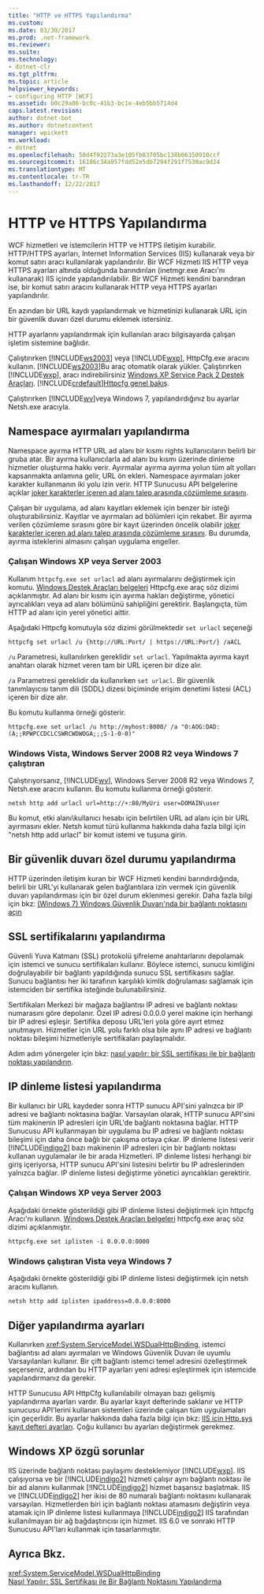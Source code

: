 ```yaml
---
title: "HTTP ve HTTPS Yapılandırma"
ms.custom: 
ms.date: 03/30/2017
ms.prod: .net-framework
ms.reviewer: 
ms.suite: 
ms.technology:
- dotnet-clr
ms.tgt_pltfrm: 
ms.topic: article
helpviewer_keywords:
- configuring HTTP [WCF]
ms.assetid: b0c29a86-bc0c-41b3-bc1e-4eb5bb5714d4
caps.latest.revision: 
author: dotnet-bot
ms.author: dotnetcontent
manager: wpickett
ms.workload:
- dotnet
ms.openlocfilehash: 50d4f92273a3e105fb83705bc138b06350910ccf
ms.sourcegitcommit: 16186c34a957fdd52e5db7294f291f7530ac9d24
ms.translationtype: MT
ms.contentlocale: tr-TR
ms.lasthandoff: 12/22/2017
---
```

# <a name="configuring-http-and-https"></a>HTTP ve HTTPS Yapılandırma
WCF hizmetleri ve istemcilerin HTTP ve HTTPS iletişim kurabilir. HTTP/HTTPS ayarları, Internet Information Services (IIS) kullanarak veya bir komut satırı aracı kullanılarak yapılandırılır. Bir WCF Hizmeti IIS HTTP veya HTTPS ayarları altında olduğunda barındırılan (inetmgr.exe Aracı'nı kullanarak) IIS içinde yapılandırılabilir. Bir WCF Hizmeti kendini barındıran ise, bir komut satırı aracını kullanarak HTTP veya HTTPS ayarları yapılandırılır.  
  
 En azından bir URL kaydı yapılandırmak ve hizmetinizi kullanarak URL için bir güvenlik duvarı özel durumu eklemek istersiniz.  
  
 HTTP ayarlarını yapılandırmak için kullanılan aracı bilgisayarda çalışan işletim sistemine bağlıdır.  
  
 Çalıştırırken [!INCLUDE[ws2003](../../../../includes/ws2003-md.md)] veya [!INCLUDE[wxp](../../../../includes/wxp-md.md)], HttpCfg.exe aracını kullanın. [!INCLUDE[ws2003](../../../../includes/ws2003-md.md)]Bu araç otomatik olarak yükler. Çalıştırırken [!INCLUDE[wxp](../../../../includes/wxp-md.md)], aracı indirebilirsiniz [Windows XP Service Pack 2 Destek Araçları](http://go.microsoft.com/fwlink/?LinkId=88606). [!INCLUDE[crdefault](../../../../includes/crdefault-md.md)][Httpcfg genel bakış](http://go.microsoft.com/fwlink/?LinkId=88605).  
  
 Çalıştırırken [!INCLUDE[wv](../../../../includes/wv-md.md)]veya Windows 7, yapılandırdığınız bu ayarlar Netsh.exe aracıyla.  
  
## <a name="configuring-namespace-reservations"></a>Namespace ayırmaları yapılandırma  
 Namespace ayırma HTTP URL ad alanı bir kısmı rights kullanıcıların belirli bir gruba atar. Bir ayırma kullanıcılarla ad alanı bu kısmı üzerinde dinleme hizmetler oluşturma hakkı verir. Ayırmalar ayırma ayırma yolun tüm alt yolları kapsanmakta anlamına gelir, URL ön ekleri. Namespace ayırmaları joker karakter kullanmanın iki yolu izin verir. HTTP Sunucusu API belgelerine açıklar [joker karakterler içeren ad alanı talep arasında çözümleme sırasını](http://go.microsoft.com/fwlink/?LinkId=94841).  
  
 Çalışan bir uygulama, ad alanı kayıtları eklemek için benzer bir isteği oluşturabilirsiniz. Kayıtlar ve ayırmaları ad bölümleri için rekabet. Bir ayırma verilen çözümleme sırasını göre bir kayıt üzerinden öncelik olabilir [joker karakterler içeren ad alanı talep arasında çözümleme sırasını](http://go.microsoft.com/fwlink/?LinkId=94841). Bu durumda, ayırma isteklerini almasını çalışan uygulama engeller.  
  
### <a name="running-windows-xp-or-server-2003"></a>Çalışan Windows XP veya Server 2003  
 Kullanım `httpcfg.exe set urlacl` ad alanı ayırmalarını değiştirmek için komutu. [Windows Destek Araçları belgeleri](http://go.microsoft.com/fwlink/?LinkId=94840) Httpcfg.exe araç söz dizimi açıklanmıştır. Ad alanı bir kısmı için ayırma hakları değiştirme, yönetici ayrıcalıkları veya ad alanı bölümünü sahipliğini gerektirir. Başlangıçta, tüm HTTP ad alanı için yerel yönetici aittir.  
  
 Aşağıdaki Httpcfg komutuyla söz dizimi görülmektedir `set urlacl` seçeneği  
  
```  
httpcfg set urlacl /u {http://URL:Port/ | https://URL:Port/} /aACL  
```  
  
 `/u` Parametresi, kullanılırken gereklidir `set urlacl`. Yapılmakta ayırma kayıt anahtarı olarak hizmet veren tam bir URL içeren bir dize alır.  
  
 `/a` Parametresi gereklidir da kullanırken `set urlacl`. Bir güvenlik tanımlayıcısı tanım dili (SDDL) dizesi biçiminde erişim denetimi listesi (ACL) içeren bir dize alır.  
  
 Bu komutu kullanma örneği gösterir.  
  
```  
httpcfg.exe set urlacl /u http://myhost:8000/ /a "O:AOG:DAD:(A;;RPWPCCDCLCSWRCWDWOGA;;;S-1-0-0)"  
```  
  
### <a name="running-windows-vista-windows-server-2008-r2-or-windows-7"></a>Windows Vista, Windows Server 2008 R2 veya Windows 7 çalıştıran  
 Çalıştırıyorsanız, [!INCLUDE[wv](../../../../includes/wv-md.md)], Windows Server 2008 R2 veya Windows 7, Netsh.exe aracını kullanın. Bu komutu kullanma örneği gösterir.  
  
```  
netsh http add urlacl url=http://+:80/MyUri user=DOMAIN\user  
```  
  
 Bu komut, etki alanı\kullanıcı hesabı için belirtilen URL ad alanı için bir URL ayırmasını ekler.  Netsh komut türü kullanma hakkında daha fazla bilgi için "netsh http add urlacl" bir komut istemi ve tuşuna girin.  
  
## <a name="configuring-a-firewall-exception"></a>Bir güvenlik duvarı özel durumu yapılandırma  
 HTTP üzerinden iletişim kuran bir WCF Hizmeti kendini barındırdığında, belirli bir URL'yi kullanarak gelen bağlantılara izin vermek için güvenlik duvarı yapılandırması için bir özel durum eklenmesi gerekir. Daha fazla bilgi için bkz: [(Windows 7) Windows Güvenlik Duvarı'nda bir bağlantı noktasını açın](http://go.microsoft.com/fwlink/?LinkId=239961)  
  
## <a name="configuring-ssl-certificates"></a>SSL sertifikalarını yapılandırma  
 Güvenli Yuva Katmanı (SSL) protokolü şifreleme anahtarlarını depolamak için istemci ve sunucu sertifikaları kullanır. Böylece istemci, sunucu kimliğini doğrulayabilir bir bağlantı yapıldığında sunucu SSL sertifikasını sağlar. Sunucu bağlantısı her iki tarafının karşılıklı kimlik doğrulaması sağlamak için istemciden bir sertifika isteğinde bulunabilirsiniz.  
  
 Sertifikaları Merkezi bir mağaza bağlantısı IP adresi ve bağlantı noktası numarasını göre depolanır. Özel IP adresi 0.0.0.0 yerel makine için herhangi bir IP adresi eşleşir. Sertifika deposu URL'leri yola göre ayırt etmez unutmayın. Hizmetler için URL yolu farklı olsa bile aynı IP adresi ve bağlantı noktası bileşimi hizmetleriyle sertifikaları paylaşmalıdır.  
  
 Adım adım yönergeler için bkz: [nasıl yapılır: bir SSL sertifikası ile bir bağlantı noktası yapılandırın](../../../../docs/framework/wcf/feature-details/how-to-configure-a-port-with-an-ssl-certificate.md).  
  
## <a name="configuring-the-ip-listen-list"></a>IP dinleme listesi yapılandırma  
 Bir kullanıcı bir URL kaydeder sonra HTTP sunucu API'sini yalnızca bir IP adresi ve bağlantı noktasına bağlar. Varsayılan olarak, HTTP sunucu API'sini tüm makinenin IP adresleri için URL'de bağlantı noktasına bağlar. HTTP Sunucusu API kullanmayan bir uygulama bu IP adresi ve bağlantı noktası bileşimi için daha önce bağlı bir çakışma ortaya çıkar. IP dinleme listesi verir [!INCLUDE[indigo2](../../../../includes/indigo2-md.md)] bazı makinenin IP adresleri için bir bağlantı noktası kullanan uygulamalar ile bir arada Hizmetleri. IP dinleme listesi herhangi bir giriş içeriyorsa, HTTP sunucu API'sini listesini belirtir bu IP adreslerinden yalnızca bağlar. IP dinleme listesi değiştirme yönetici ayrıcalıkları gerektirir.  
  
### <a name="running-windows-xp-or-server-2003"></a>Çalışan Windows XP veya Server 2003  
 Aşağıdaki örnekte gösterildiği gibi IP dinleme listesi değiştirmek için httpcfg Aracı'nı kullanın. [Windows Destek Araçları belgeleri](http://go.microsoft.com/fwlink/?LinkId=94840) httpcfg.exe araç söz dizimi açıklanmıştır.  
  
```  
httpcfg.exe set iplisten -i 0.0.0.0:8000  
```  
  
### <a name="running-windows-vista-or-windows-7"></a>Windows çalıştıran Vista veya Windows 7  
 Aşağıdaki örnekte gösterildiği gibi IP dinleme listesi değiştirmek için netsh aracını kullanın.  
  
```  
netsh http add iplisten ipaddress=0.0.0.0:8000  
```  
  
## <a name="other-configuration-settings"></a>Diğer yapılandırma ayarları  
 Kullanırken <xref:System.ServiceModel.WSDualHttpBinding>, istemci bağlantısı ad alanı ayırmaları ve Windows Güvenlik Duvarı ile uyumlu Varsayılanları kullanır. Bir çift bağlantı istemci temel adresini özelleştirmek seçerseniz, ardından bu HTTP ayarları yeni adresi eşleştirmek için istemcide yapılandırmanız da gerekir.  
  
 HTTP Sunucusu API HttpCfg kullanılabilir olmayan bazı gelişmiş yapılandırma ayarları vardır. Bu ayarlar kayıt defterinde saklanır ve HTTP sunucusu API'lerini kullanan sistemleri üzerinde çalışan tüm uygulamaları için geçerlidir. Bu ayarlar hakkında daha fazla bilgi için bkz: [IIS için Http.sys kayıt defteri ayarları](http://go.microsoft.com/fwlink/?LinkId=94843). Çoğu kullanıcı bu ayarları değiştirmek gerekmez.  
  
## <a name="issues-specific-to-windows-xp"></a>Windows XP özgü sorunlar  
 IIS üzerinde bağlantı noktası paylaşımı desteklemiyor [!INCLUDE[wxp](../../../../includes/wxp-md.md)]. IIS çalışıyorsa ve bir [!INCLUDE[indigo2](../../../../includes/indigo2-md.md)] hizmeti çalışır aynı bağlantı noktası ile bir ad alanını kullanmak [!INCLUDE[indigo2](../../../../includes/indigo2-md.md)] hizmet başarısız başlatmak. IIS ve [!INCLUDE[indigo2](../../../../includes/indigo2-md.md)] her ikisi de 80 numaralı bağlantı noktasını kullanarak varsayılan. Hizmetlerden biri için bağlantı noktası atamasını değiştirin veya atamak için IP dinleme listesi kullanmaya [!INCLUDE[indigo2](../../../../includes/indigo2-md.md)] IIS tarafından kullanılmayan bir ağ bağdaştırıcısı için hizmet. IIS 6.0 ve sonraki HTTP Sunucusu API'ları kullanmak için tasarlanmıştır.  
  
## <a name="see-also"></a>Ayrıca Bkz.  
 <xref:System.ServiceModel.WSDualHttpBinding>  
 [Nasıl Yapılır: SSL Sertifikası ile Bir Bağlantı Noktasını Yapılandırma](../../../../docs/framework/wcf/feature-details/how-to-configure-a-port-with-an-ssl-certificate.md)

